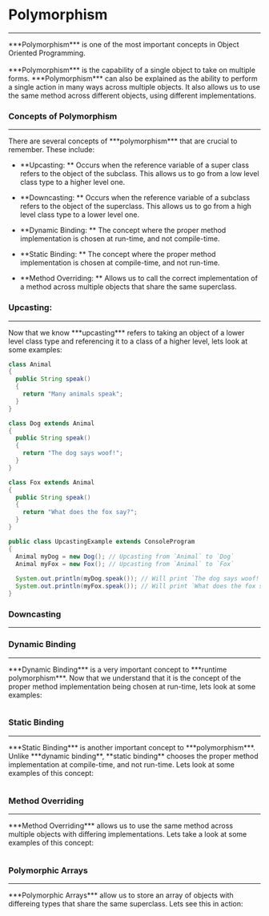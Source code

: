 # Polymorphism
<hr>
***Polymorphism*** is one of the most important concepts in Object Oriented Programming.
<br>
<br>
***Polymorphism*** is the capability of a single object to take on multiple forms. ***Polymorphism*** can also be explained as the ability to perform a single action in many ways across multiple objects. It also allows us to use the same method across different objects, using different implementations. 

### Concepts of Polymorphism
<hr>
There are several concepts of ***polymorphism*** that are crucial to remember. These include:

- **Upcasting: ** Occurs when the reference variable of a super class refers to the object of the subclass. This allows us to go from a low level class type to a higher level one.

- **Downcasting: ** Occurs when the reference variable of a subclass refers to the object of the superclass. This allows us to go from a high level class type to a lower level one.

- **Dynamic Binding: ** The concept where the proper method implementation is chosen at run-time, and not compile-time.

- **Static Binding: ** The concept where the proper method implementation is chosen at compile-time, and not run-time.

- **Method Overriding: ** Allows us to call the correct implementation of a method across multiple objects that share the same superclass.

### Upcasting:
<hr>
Now that we know ***upcasting*** refers to taking an object of a lower level class type and referencing it to a class of a higher level, lets look at some examples:

```Java
class Animal
{
  public String speak()
  {
    return "Many animals speak";
  }
}

class Dog extends Animal
{
  public String speak()
  {
    return "The dog says woof!";
  }
}

class Fox extends Animal
{
  public String speak()
  {
    return "What does the fox say?";
  }
}

public class UpcastingExample extends ConsoleProgram
{
  Animal myDog = new Dog(); // Upcasting from `Animal` to `Dog`
  Animal myFox = new Fox(); // Upcasting from `Animal` to `Fox`
  
  System.out.println(myDog.speak()); // Will print `The dog says woof!`
  System.out.println(myFox.speak()); // Will print `What does the fox say?`
}
```
### Downcasting
<hr>

### Dynamic Binding
<hr>
***Dynamic Binding*** is a very important concept to ***runtime polymorphism***. Now that we understand that it is the concept of the proper method implementation being chosen at run-time, lets look at some examples:

```Java

```

### Static Binding
<hr>
***Static Binding*** is another important concept to ***polymorphism***. Unlike ***dynamic binding**, **static binding** chooses the proper method implementation at compile-time, and not run-time. Lets look at some examples of this concept:

```Java


```

### Method Overriding
<hr>
***Method Overriding*** allows us to use the same method across multiple objects with differing implementations. Lets take a look at some examples of this concept:

```Java

```

### Polymorphic Arrays
<hr>
***Polymorphic Arrays*** allow us to store an array of objects with differeing types that share the same superclass. Lets see this in action:

```Java

```



